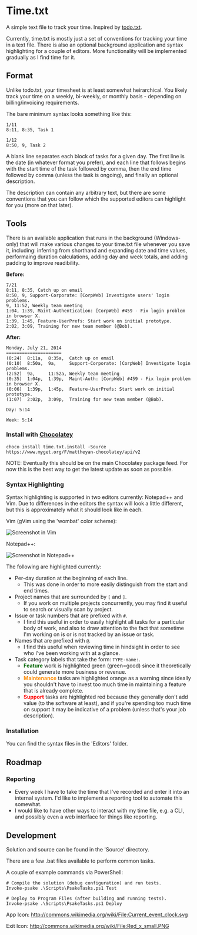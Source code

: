 Time.txt
========

A simple text file to track your time. Inspired by [todo.txt](http://todotxt.com/).

Currently, time.txt is mostly just a set of conventions for tracking your time
in a text file. There is also an optional background application and syntax
highlighting for a couple of editors. More functionality will be implemented
gradually as I find time for it.

Format
------

Unlike todo.txt, your timesheet is at least somewhat heirarchical. You likely
track your time on a weekly, bi-weekly, or monthly basis - depending on
billing/invoicing requirements.

The bare minimum syntax looks something like this:

	1/11
	8:11, 8:35, Task 1

	1/12
	8:50, 9, Task 2

A blank line separates each block of tasks for a given day. The first line is
the date (in whatever format you prefer), and each line that follows begins
with the start time of the task followed by comma, then the end time followed
by comma (unless the task is ongoing), and finally an optional description.

The description can contain any arbitrary text, but there are some conventions
that you can follow which the supported editors can highlight for you
(more on that later).

Tools
-----

There is an available application that runs in the background (Windows-only) that
will make various changes to your time.txt file whenever you save it, including: 
inferring from shorthand and expanding date and time values, performaing duration
calculations, adding day and week totals, and adding padding to improve readibility.

**Before:**

	7/21
	8:11, 8:35, Catch up on email
	8:50, 9, Support-Corporate: [CorpWeb] Investigate users' login problems.
	9, 11:52, Weekly team meeting
	1:04, 1:39, Maint-Authentication: [CorpWeb] #459 - Fix login problem in browser X.
	1:39, 1:45, Feature-UserPrefs: Start work on initial prototype.
	2:02, 3:09, Training for new team member (@Bob).

**After:**

	Monday, July 21, 2014
	=====================
	(0:24)  8:11a,  8:35a,  Catch up on email
	(0:10)  8:50a,  9a,     Support-Corporate: [CorpWeb] Investigate login problems.
	(2:52)  9a,     11:52a, Weekly team meeting
	(0:35)  1:04p,  1:39p,  Maint-Auth: [CorpWeb] #459 - Fix login problem in browser X.
	(0:06)  1:39p,  1:45p,  Feature-UserPrefs: Start work on initial prototype.
	(1:07)  2:02p,  3:09p,  Training for new team member (@Bob).
	
	Day: 5:14
	
	Week: 5:14


### Install with [Chocolatey](https://chocolatey.org/ "Chocolatey")

	choco install time.txt.install -Source https://www.myget.org/F/mattheyan-chocolatey/api/v2

NOTE: Eventually this should be on the main Chocolatey package feed. For now this is the best way to get the latest update as soon as possible. 


### Syntax Highlighting

Syntax highlighting is supported in two editors currently: Notepad++ and Vim.
Due to differences in the editors the syntax will look a little different, but
this is approximately what it should look like in each.

Vim (gVim using the 'wombat' color scheme):

![Screenshot in Vim](https://raw.github.com/mattheyan/time.txt/master/syntax-vim.png)

Notepad++:

![Screenshot in Notepad++](https://raw.github.com/mattheyan/time.txt/master/syntax-npp.png)

The following are highlighted currently:

* Per-day duration at the beginning of each line.
	- This was done in order to more easily distinguish from the start and end times.
* Project names that are surrounded by `[` and `]`.
	- If you work on multiple projects concurrently, you may find it useful to
	  search or visually scan by project.
* Issue or task numbers that are prefixed with `#`.
	- I find this useful in order to easily highlight all tasks for a particular
	  body of work, and also to draw attention to the fact that sometime I'm
	  working on is or is not tracked by an issue or task.  
* Names that are prefixed with `@`.
	- I find this useful when reviewing time in hindsight in order to see who I've
	  been working with at a glance.
* Task category labels that take the form: `TYPE-name:`.
	- <font style='color:darkgreen;font-weight:bold;'>Feature</font> work is highlighted green (green=good) since it theoretically
	  could generate more business or revenue.
	- <font style='color:darkorange;font-weight:bold;'>Maintenance</font> tasks are highlighted orange as a warning since ideally you
	  shouldn't have to invest too much time in maintaining a feature that is
	  already complete.
	- <font style='color:red;font-weight:bold;'>Support</font> tasks are highlighted red because they generally don't add value
	  (to the software at least), and if you're spending too much time on support
	  it may be indicative of a problem (unless that's your job description).   

### Installation

You can find the syntax files in the 'Editors' folder.

Roadmap
-------

### Reporting

* Every week I have to take the time that I've recorded and enter it into an
internal system. I'd like to implement a reporting tool to automate this somewhat.
* I would like to have other ways to interact with my time file, e.g. a CLI, and possibly even a web interface for things like reporting.


Development
-----------

Solution and source can be found in the 'Source' directory.

There are a few .bat files available to perform common tasks.

A couple of example commands via PowerShell:

	# Compile the solution (debug configuration) and run tests.
	Invoke-psake .\Scripts\PsakeTasks.ps1 Test

	# Deploy to Program Files (after building and running tests).
	Invoke-psake .\Scripts\PsakeTasks.ps1 Deploy

App Icon: http://commons.wikimedia.org/wiki/File:Current_event_clock.svg

Exit Icon: http://commons.wikimedia.org/wiki/File:Red_x_small.PNG
